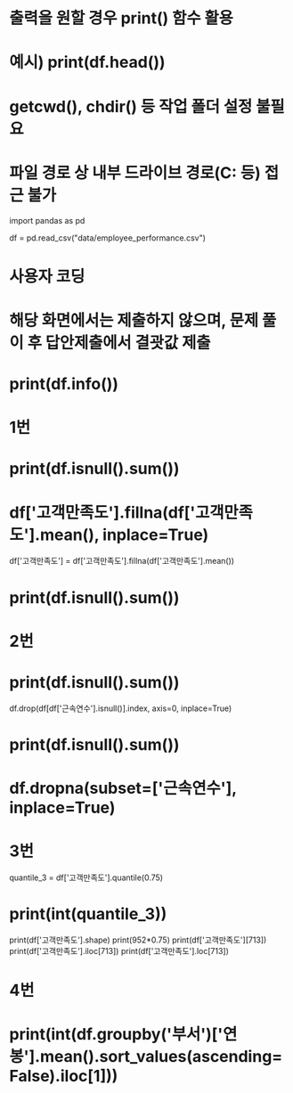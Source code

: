 # 출력을 원할 경우 print() 함수 활용
# 예시) print(df.head())

# getcwd(), chdir() 등 작업 폴더 설정 불필요
# 파일 경로 상 내부 드라이브 경로(C: 등) 접근 불가

import pandas as pd

df = pd.read_csv("data/employee_performance.csv")

# 사용자 코딩

# 해당 화면에서는 제출하지 않으며, 문제 풀이 후 답안제출에서 결괏값 제출

# print(df.info())

# 1번
# print(df.isnull().sum())
# df['고객만족도'].fillna(df['고객만족도'].mean(), inplace=True)
df['고객만족도'] = df['고객만족도'].fillna(df['고객만족도'].mean())
# print(df.isnull().sum())

# 2번
# print(df.isnull().sum())

df.drop(df[df['근속연수'].isnull()].index, axis=0, inplace=True)
# print(df.isnull().sum())

# df.dropna(subset=['근속연수'], inplace=True)

# 3번

quantile_3 = df['고객만족도'].quantile(0.75)
# print(int(quantile_3))

print(df['고객만족도'].shape)
print(952*0.75)
print(df['고객만족도'][713])
print(df['고객만족도'].iloc[713])
print(df['고객만족도'].loc[713])


# 4번
# print(int(df.groupby('부서')['연봉'].mean().sort_values(ascending=False).iloc[1]))




